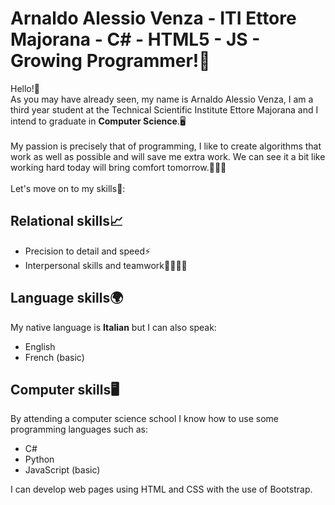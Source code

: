 # Arnaldo Alessio Venza - ITI Ettore Majorana - C# - HTML5 - JS - Growing Programmer!🚀
Hello!👋​
\
As you may have already seen, my name is Arnaldo Alessio Venza, I am a third year student at the Technical Scientific Institute Ettore Majorana and I intend to graduate in **Computer Science**.🖥️​
\
\
My passion is precisely that of programming, I like to create algorithms that work as well as possible and will save me extra work. We can see it a bit like working hard today will bring comfort tomorrow.🧑🏻‍💻​
\
\
Let's move on to my skills📝​:
## Relational skills📈​
* Precision to detail and speed⚡​
* Interpersonal skills and teamwork👨‍👨‍👦‍👦​
## Language skills🌍​
My native language is **Italian** but I can also speak:
* English
* French (basic)
## Computer skills🖥️​
By attending a computer science school I know how to use some programming languages ​​such as:
* C#
* Python
* JavaScript (basic)

I can develop web pages using HTML and CSS with the use of Bootstrap.

